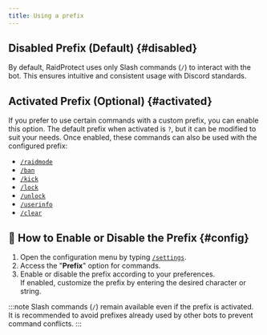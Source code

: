 ```yaml
---
title: Using a prefix
---
```


## Disabled Prefix (Default) {#disabled}

By default, RaidProtect uses only Slash commands (`/`) to interact with the bot. This ensures intuitive and consistent usage with Discord standards.

## Activated Prefix (Optional) {#activated}

If you prefer to use certain commands with a custom prefix, you can enable this option. The default prefix when activated is `?`, but it can be modified to suit your needs. Once enabled, these commands can also be used with the configured prefix: 
- [`/raidmode`](../features/raid-mode.md)
- [`/ban`](../features/moderation.md#ban)
- [`/kick`](../features/moderation.md#kick)
- [`/lock`](../features/channel-lock.md#lock)
- [`/unlock`](../features/channel-lock.md#unlock)
- [`/userinfo`](../features/utilities#userinfo)
- [`/clear`](../features/utilities#clear)

## 💬 How to Enable or Disable the Prefix {#config}

1. Open the configuration menu by typing [`/settings`](../setup.md#settings).
2. Access the "**Prefix**" option for commands.
3. Enable or disable the prefix according to your preferences.  
If enabled, customize the prefix by entering the desired character or string.

:::note
Slash commands (`/`) remain available even if the prefix is activated.  
It is recommended to avoid prefixes already used by other bots to prevent command conflicts.
:::